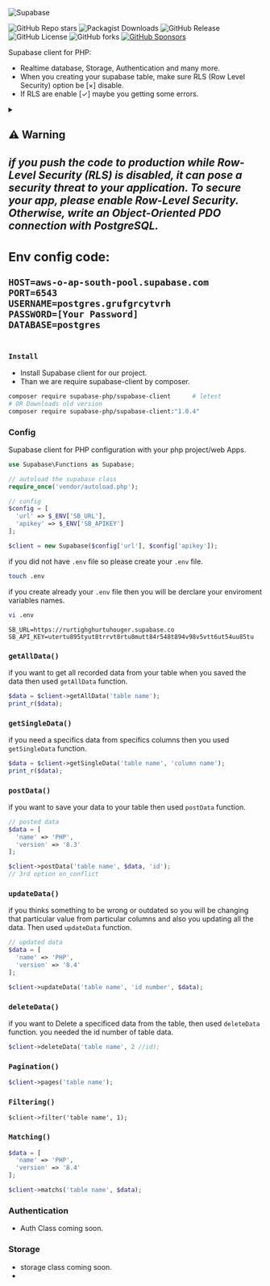 ![Supabase](https://getlogo.net/wp-content/uploads/2020/11/supabase-logo-vector.png)

![GitHub Repo stars](https://img.shields.io/github/stars/CodeWithSushil/supabase-client?style=for-the-badge&logo=Github)
![Packagist Downloads](https://img.shields.io/packagist/dt/supabase-php/supabase-client?style=for-the-badge&logo=composer)
![GitHub Release](https://img.shields.io/github/v/release/Ashishkumbhar01/supabase-php?style=for-the-badge)
![GitHub License](https://img.shields.io/github/license/Ashishkumbhar01/supabase-php?style=for-the-badge)
![GitHub forks](https://img.shields.io/github/forks/Ashishkumbhar01/supabase-php?style=for-the-badge&logo=Github)
[![GitHub Sponsors](https://img.shields.io/github/sponsors/Ashishkumbhar01?style=for-the-badge&logo=Github%20Sponsors&label=Support%20me)](https://github.com/sponsors/Ashishkumbhar01)


Supabase  client for PHP:
- Realtime database, Storage, Authentication and many more.
- When you creating your supabase table, make sure RLS (Row Level Security) option be [×] disable.
- If RLS are enable [✓] maybe you getting some errors.

<details>
<summary>
<h2> ⚠️ Warning <h2>
<summary>
<p><b><i>
if you push the code to production while Row-Level Security (RLS) is disabled, it can pose a security threat to your application. To secure your app, please enable Row-Level Security. Otherwise, write an Object-Oriented PDO connection with PostgreSQL.
</i></b>
</p>

### Env config code:
 ```env
HOST=aws-o-ap-south-pool.supabase.com
PORT=6543
USERNAME=postgres.grufgrcytvrh
PASSWORD=[Your Password]
DATABASE=postgres
```
</details>


### `Install`
* Install Supabase client for our project.
* Than we are require supabase-client by composer.

```bash
composer require supabase-php/supabase-client      # letest
# OR Downloads old version
composer require supabase-php/supabase-client:"1.0.4"
```

### Config
Supabase client for PHP configuration with your php project/web Apps.

```php
use Supabase\Functions as Supabase;

// autoload the supabase class
require_once('vendor/autoload.php');

// config
$config = [
  'url' => $_ENV['SB_URL'],
  'apikey' => $_ENV['SB_APIKEY']
];

$client = new Supabase($config['url'], $config['apikey']);
```
if you did not have `.env` file so please create your `.env` file.

```bash
touch .env
```

if you create already your `.env` file then you will be derclare your enviroment variables names.

```bash
vi .env
```

```env
SB_URL=https://rurtighghurtuhouger.supabase.co
SB_API_KEY=utertu895tyut8trrvt8rtu8mutt84r548t894v98v5vtt6ut54uu85tu
```

### `getAllData()`
if you want to get all recorded data from your table when you saved the data then used `getAllData` function.

```php
$data = $client->getAllData('table name');
print_r($data);
```

### `getSingleData()`
if you need a specifics data from specifics columns then you used `getSingleData` function.

```php
$data = $client->getSingleData('table name', 'column name');
print_r($data);
```

### `postData()`
if you want to save your data to your table then used `postData` function.

```php
// posted data
$data = [
  'name' => 'PHP',
  'version' => '8.3'
];

$client->postData('table name', $data, 'id');
// 3rd option on_conflict
```

### `updateData()`
if you thinks something to be wrong or outdated so you will be changing that particular value from particular columns and also you updating all the data.
Then used `updateData` function.

```php
// updated data
$data = [
  'name' => 'PHP',
  'version' => '8.4'
];

$client->updateData('table name', 'id number', $data);
```

### `deleteData()`
if you want to Delete a specificed data from the table, then used `deleteData` function.
you needed the id number of table data.

```php
$client->deleteData('table name', 2 //id);
```

### `Pagination()`

```php
$client->pages('table name');
```

### `Filtering()`

```
$client->filter('table name', 1);
```

### `Matching()`

```php
$data = [
  'name' => 'PHP',
  'version' => '8.4'
];

$client->matchs('table name', $data);
```

### Authentication
* Auth Class coming soon.


### Storage
* storage class coming soon.
* 















